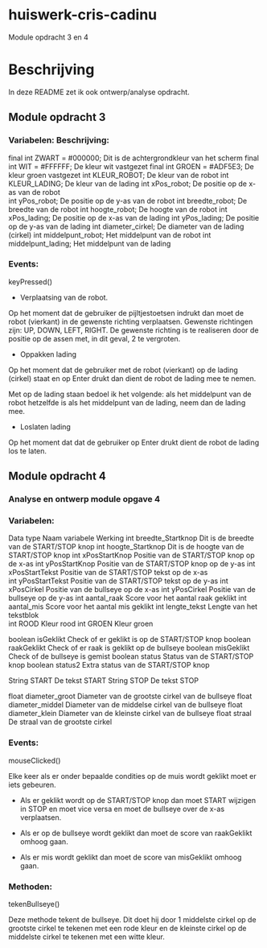 # huiswerk-cris-cadinu
Module opdracht 3 en 4

# Beschrijving

In deze README zet ik ook ontwerp/analyse opdracht.

## Module opdracht 3

### Variabelen:						        Beschrijving:

final int ZWART = #000000; 				Dit is de achtergrondkleur van het scherm
final int WIT = #FFFFFF;				  De kleur wit vastgezet
final int GROEN = #ADF5E3;				De kleur groen vastgezet
int KLEUR_ROBOT;					        De kleur van de robot
int KLEUR_LADING;					        De kleur van de lading
int xPos_robot;					          De positie op de x-as van de robot				
int yPos_robot;					          De positie op de y-as van de robot
int breedte_robot;					      De breedte van de robot
int hoogte_robot;					        De hoogte van de robot
int xPos_lading;					        De positie op de x-as van de lading
int yPos_lading;					        De positie op de y-as van de lading
int diameter_cirkel;					    De diameter van de lading (cirkel)
int middelpunt_robot;					    Het middelpunt van de robot
int middelpunt_lading;				    Het middelpunt van de lading


### Events:

keyPressed()

- Verplaatsing van de robot.

Op het moment dat de gebruiker de pijltjestoetsen indrukt dan moet de robot (vierkant) in de gewenste richting verplaatsen. Gewenste richtingen zijn: UP, DOWN, LEFT, RIGHT.
De gewenste richting is te realiseren door de positie op de assen met, in dit geval, 2 te vergroten.

- Oppakken lading

Op het moment dat de gebruiker met de robot  (vierkant) op de lading (cirkel) staat en op Enter drukt dan dient de robot de lading mee te nemen.

Met op de lading staan bedoel ik het volgende: als het middelpunt van de robot hetzelfde is als het middelpunt van de lading, neem dan de lading mee.

- Loslaten lading

Op het moment dat dat de gebruiker op Enter drukt dient de robot de lading los te laten.

## Module opdracht 4

### Analyse en ontwerp module opgave 4

### Variabelen:
Data type		Naam variabele		      Werking
int			    breedte_Startknop		    Dit is de breedte van de START/STOP knop
int			    hoogte_Startknop		    Dit is de hoogte van de START/STOP knop
int 			  xPosStartKnop		        Positie van de START/STOP knop op de x-as
int 			  yPosStartKnop		        Positie van de START/STOP knop op de y-as
int			    xPosStartTekst		      Positie van de START/STOP tekst op de x-as	
int			    yPosStartTekst		       Positie van de START/STOP tekst op de y-as
int			    xPosCirkel			        Positie van de bullseye op de x-as
int			    yPosCirkel			        Positie van de bullseye op de y-as
int			    aantal_raak			        Score voor het aantal raak geklikt
int			    aantal_mis			        Score voor het aantal mis geklikt
int			    lengte_tekst			      Lengte van het tekstblok			
int			    ROOD				            Kleur rood
int			    GROEN			              Kleur groen

boolean		  isGeklikt			          Check of er geklikt is op de START/STOP knop
boolean		  raakGeklikt			        Check of er raak is geklikt op de bullseye
boolean		  misGeklikt			        Check of de bullseye is gemist
boolean		  status				          Status van de START/STOP knop
boolean		  status2			            Extra status van de START/STOP knop

String			START				            De tekst START
String			STOP				            De tekst STOP

float			  diameter_groot		      Diameter van de grootste cirkel van de bullseye
float			  diameter_middel		      Diameter van de middelse cirkel van de bullseye
float			  diameter_klein		      Diameter van de kleinste cirkel van de bullseye
float			  straal				          De straal van de grootste cirkel



### Events:				
mouseClicked()

Elke keer als er onder bepaalde condities op de muis wordt geklikt moet er iets gebeuren.

- Als er geklikt wordt op de START/STOP knop dan moet START wijzigen in STOP en  moet vice versa
  en moet de bullseye over de x-as verplaatsen.

- Als er op de bullseye wordt geklikt dan moet de score van raakGeklikt omhoog gaan.

- Als er mis wordt geklikt dan moet de score van misGeklikt omhoog gaan.

### Methoden:
tekenBullseye()

Deze  methode tekent de bullseye. Dit doet hij door 1 middelste cirkel op de grootste cirkel te tekenen met een rode kleur en de kleinste cirkel op de middelste cirkel te tekenen met een witte kleur.

